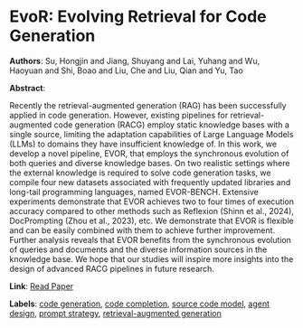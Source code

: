 # EvoR: Evolving Retrieval for Code Generation

**Authors**: Su, Hongjin and Jiang, Shuyang and Lai, Yuhang and Wu, Haoyuan and Shi, Boao and Liu, Che and Liu, Qian and Yu, Tao

**Abstract**:

Recently the retrieval-augmented generation (RAG) has been successfully applied in code generation. However, existing pipelines for retrieval-augmented code generation (RACG) employ static knowledge bases with a single source, limiting the adaptation capabilities of Large Language Models (LLMs) to domains they have insufficient knowledge of. In this work, we develop a novel pipeline, EVOR, that employs the synchronous evolution of both queries and diverse knowledge bases. On two realistic settings where the external knowledge is required to solve code generation tasks, we compile four new datasets associated with frequently updated libraries and long-tail programming languages, named EVOR-BENCH. Extensive experiments demonstrate that EVOR achieves two to four times of execution accuracy compared to other methods such as Reflexion (Shinn et al., 2024), DocPrompting (Zhou et al., 2023), etc. We demonstrate that EVOR is flexible and can be easily combined with them to achieve further improvement. Further analysis reveals that EVOR benefits from the synchronous evolution of queries and documents and the diverse information sources in the knowledge base. We hope that our studies will inspire more insights into the design of advanced RACG pipelines in future research.

**Link**: [Read Paper](https://aclanthology.org/2024.findings-emnlp.143)

**Labels**: [code generation](../../labels/code_generation.md), [code completion](../../labels/code_completion.md), [source code model](../../labels/source_code_model.md), [agent design](../../labels/agent_design.md), [prompt strategy](../../labels/prompt_strategy.md), [retrieval-augmented generation](../../labels/retrieval-augmented_generation.md)
